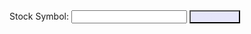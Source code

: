 <html>
<head>
  <title>Main Stock Graph</title>
  <script src="https://code.jquery.com/jquery-3.6.0.min.js"></script>
  <script src="https://cdn.jsdelivr.net/npm/chart.js"></script>
  <style>
    #stock-chart {
      max-width: 1200px;
      max-height: 1200px;
    }
    button {
      background-color: lavender;
      color: lavender;
    }
    #symbol-input {
      text-transform: uppercase;
    }
  </style>
  <script>
    // Global variables
    var chart;
    var datasets = [];
    var maxDataPoints = 100;

    // Handle Enter key press in the input field
    function handleKeyPress(event) {
      if (event.key === 'Enter') {
        event.preventDefault();
        fetchAndDisplayStockData();
      }
    }

    // Fetch and display stock data
    function fetchAndDisplayStockData() {
      // Get the stock symbol from the input field and convert it to uppercase
      var symbol = $("#symbol-input").val().toUpperCase();
      $.ajax({
        url: "https://alpha-vantage.p.rapidapi.com/query",
        headers: {
          "X-RapidAPI-Key": "86d3c88c86mshe0398d184fbafbdp102e5bjsn36861be80236",
          "X-RapidAPI-Host": "alpha-vantage.p.rapidapi.com"
        },
        data: {
          interval: "1min",
          function: "TIME_SERIES_INTRADAY",
          symbol: symbol,
          datatype: "json",
          output_size: "compact"
        },
        success: function(data) {
          // Success callback - handle fetched data and update the chart
          var timeSeriesData = data["Time Series (1min)"];
          var stockData = [];
          for (var timestamp in timeSeriesData) {
            var dataPoint = {
              x: new Date(timestamp),
              y: parseFloat(timeSeriesData[timestamp]["4. close"])
            };
            stockData.push(dataPoint);
          }
          var stockDataset = {
            label: symbol,
            data: stockData,
            backgroundColor: "rgba(0, 123, 255, 0.5)",
            borderColor: "rgba(0, 123, 255, 1)",
            borderWidth: 1
          };
          datasets.push(stockDataset);
          if (datasets.length > maxDataPoints) {
            datasets.shift();
          }
          if (chart) {
            chart.data.datasets = datasets;
            chart.update();
          } else {
            var ctx = document.getElementById("stock-chart").getContext("2d");
            chart = new Chart(ctx, {
              type: "line",
              data: {
                datasets: datasets
              },
              options: {
                responsive: true,
                scales: {
                  x: {
                    type: "time",
                    time: {
                      unit: "minute"
                    }
                  },
                  y: {
                    beginAtZero: false
                  }
                }
              }
            });
          }
        },
        error: function(xhr, status, error) {
          // Error callback - handle error and display error message and definition
          var errorMessage = xhr.responseJSON ? xhr.responseJSON.Note : error;
          var errorDefinition = getErrorDefinition(xhr.status);
          console.log("Failed to fetch stock data. Error: " + errorMessage);
          console.log("Error Definition: " + errorDefinition);
        }
      });
    }

    // Get the definition of an HTTP status code error
    function getErrorDefinition(statusCode) {
      var definitions = {
        400: "Bad Request - The request was invalid or cannot be served.",
        401: "Unauthorized - Authentication is required or has failed.",
        403: "Forbidden - The request is understood, but it has been refused.",
        404: "Not Found - The requested resource could not be found.",
        500: "Internal Server Error - An unexpected condition was encountered."
        // Add more error definitions as needed
      };
      return definitions[statusCode] || "Unknown Error";
    }
  </script>
</head>
<body>
  <div>
    <label for="symbol-input">Stock Symbol:</label>
    <input type="text" id="symbol-input" onkeypress="handleKeyPress(event)">
    <button onclick="fetchAndDisplayStockData()">Fetch Data</button>
  </div>
  <canvas id="stock-chart"></canvas>
</body>
</html>
